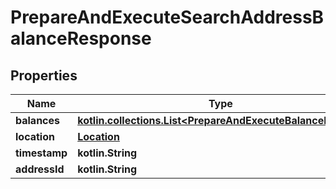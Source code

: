 
# PrepareAndExecuteSearchAddressBalanceResponse

## Properties
Name | Type | Description | Notes
------------ | ------------- | ------------- | -------------
**balances** | [**kotlin.collections.List&lt;PrepareAndExecuteBalanceDetails&gt;**](PrepareAndExecuteBalanceDetails.md) |  |  [optional]
**location** | [**Location**](Location.md) |  |  [optional]
**timestamp** | **kotlin.String** |  |  [optional]
**addressId** | **kotlin.String** |  |  [optional]



